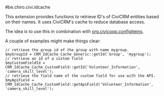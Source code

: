 #be.chiro.civi.idcache

This extension provides functions to retrieve ID's of CiviCRM entities
based on their names. It uses CiviCRM's cache to reduce database access.

The idea is to use this in combination with 
[org.civicoop.configitems](https://github.com/CiviCooP/org.civicoop.configitems).

A couple of examples might make things clear:

    // retrieve the group id of the group with name mygroup.
    $myGroupId = CRM_IdCache_Cache_Generic::getId('Group', 'mygroup');
    // retrieve an id of a custom field
    $myCustomFieldId = CRM_IdCache_Cache_CustomField::getId('Volunteer_Information', 'camera_skill_level');
    // retrieve the field name of the custom field for use with the API.
    $myApiField = CRM_IdCache_Cache_CustomField::getApiField('Volunteer_Information', 'camera_skill_level');
